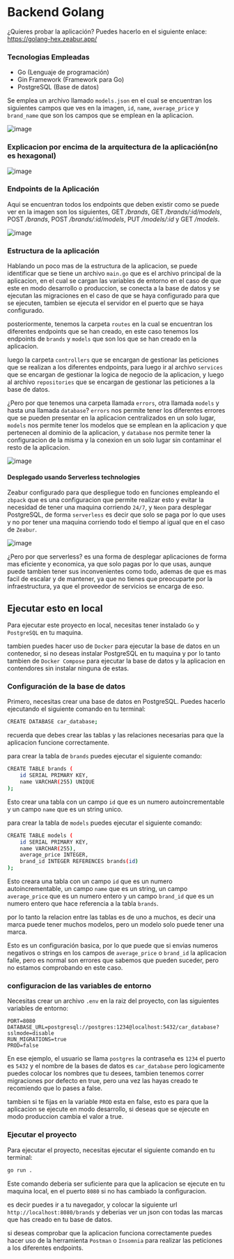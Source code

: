 # Backend Golang

¿Quieres probar la aplicación? Puedes hacerlo en el siguiente enlace: https://golang-hex.zeabur.app/

### Tecnologias Empleadas

- Go (Lenguaje de programación)
- Gin Framework (Framework para Go)
- PostgreSQL (Base de datos)

Se emplea un archivo llamado `models.json` en el cual se encuentran los siguientes campos que ves en la imagen, `id`, `name`, `average_price` y `brand_name` que son los campos que se emplean en la aplicacion.

![image](https://github.com/DiegPS/golang-hexagonal/assets/88301232/68f02b44-8b9c-4279-b674-1690ce42b60c)

### Explicacion por encima de la arquitectura de la aplicación(no es hexagonal)

![image](https://github.com/DiegPS/golang-hexagonal/assets/88301232/4651a825-9053-4b9c-9f41-2aebbe1ac423)

### Endpoints de la Aplicación
Aqui se encuentran todos los endpoints que deben existir como se puede ver en la imagen son los siguientes, GET */brands*, GET */brands/:id/models*, POST */brands*, POST */brands/:id/models*, PUT */models/:id* y GET */models*.

![image](https://github.com/DiegPS/golang-hexagonal/assets/88301232/7e1ff56d-b341-4873-9989-30fc47e5710d)


### Estructura de la aplicación

Hablando un poco mas de la estructura de la aplicacion, se puede identificar que se tiene un archivo `main.go` que es el archivo principal de la aplicacion, en el cual se cargan las variables de entorno en el caso de que este en modo desarrollo o produccion, se conecta a la base de datos y se ejecutan las migraciones en el caso de que se haya configurado para que se ejecuten, tambien se ejecuta el servidor en el puerto que se haya configurado.

posteriormente, tenemos la carpeta `routes` en la cual se encuentran los diferentes endpoints que se han creado, en este caso tenemos los endpoints de `brands` y `models` que son los que se han creado en la aplicacion.

luego la carpeta `controllers` que se encargan de gestionar las peticiones que se realizan a los diferentes endpoints, para luego ir al archivo `services` que se encargan de gestionar la logica de negocio de la aplicacion, y luego al archivo `repositories` que se encargan de gestionar las peticiones a la base de datos.

¿Pero por que tenemos una carpeta llamada `errors`, otra llamada `models` y hasta una llamada `database`? `errors` nos permite tener los diferentes errores que se pueden presentar en la aplicacion centralizados en un solo lugar, `models` nos permite tener los modelos que se emplean en la aplicacion y que pertenecen al dominio de la aplicacion, y `database` nos permite tener la configuracion de la misma y la conexion en un solo lugar sin contaminar el resto de la aplicacion.

![image](https://github.com/DiegPS/golang-hexagonal/assets/88301232/7f6f64d0-8ef9-4555-b353-b6dbc32a7419)

#### Desplegado usando Serverless technologies

Zeabur configurado para que despliegue todo en funciones empleando el `zbpack` que es una configuracion que permite realizar esto y evitar la necesidad de tener una maquina corriendo `24/7`, y `Neon` para desplegar PostgreSQL, de forma `serverless` es decir que solo se paga por lo que uses y no por tener una maquina corriendo todo el tiempo al igual que en el caso de `Zeabur`.

![image](https://github.com/DiegPS/golang-hexagonal/assets/88301232/46ecec85-1e96-4d06-944f-72528268f1e6)

¿Pero por que serverless? es una forma de desplegar aplicaciones de forma mas eficiente y economica, ya que solo pagas por lo que usas, aunque puede tambien tener sus inconvenientes como todo, ademas de que es mas facil de escalar y de mantener, ya que no tienes que preocuparte por la infraestructura, ya que el proveedor de servicios se encarga de eso.

## Ejecutar esto en local

Para ejecutar este proyecto en local, necesitas tener instalado `Go` y `PostgreSQL` en tu maquina.

tambien puedes hacer uso de `Docker` para ejecutar la base de datos en un contenedor, si no deseas instalar PostgreSQL en tu maquina y por lo tanto tambien de `Docker Compose` para ejecutar la base de datos y la aplicacion en contendores sin instalar ninguna de estas.

### Configuración de la base de datos

Primero, necesitas crear una base de datos en PostgreSQL. Puedes hacerlo ejecutando el siguiente comando en tu terminal:

```bash
CREATE DATABASE car_database;
```

recuerda que debes crear las tablas y las relaciones necesarias para que la aplicacion funcione correctamente.

para crear la tabla de `brands` puedes ejecutar el siguiente comando:

```bash
CREATE TABLE brands (
    id SERIAL PRIMARY KEY,
    name VARCHAR(255) UNIQUE
);
```

Esto crear una tabla con un campo `id` que es un numero autoincrementable y un campo `name` que es un string unico.

para crear la tabla de `models` puedes ejecutar el siguiente comando:

```bash
CREATE TABLE models (
    id SERIAL PRIMARY KEY,
    name VARCHAR(255),
    average_price INTEGER,
    brand_id INTEGER REFERENCES brands(id)
);
```

Esto creara una tabla con un campo `id` que es un numero autoincrementable, un campo `name` que es un string, un campo `average_price` que es un numero entero y un campo `brand_id` que es un numero entero que hace referencia a la tabla `brands`.

por lo tanto la relacion entre las tablas es de uno a muchos, es decir una marca puede tener muchos modelos, pero un modelo solo puede tener una marca.

Esto es un configuración basica, por lo que puede que si envias numeros negativos o strings en los campos de `average_price` o `brand_id` la aplicacion falle, pero es normal son errores que sabemos que pueden suceder, pero no estamos comprobando en este caso.

### configuracion de las variables de entorno

Necesitas crear un archivo `.env` en la raiz del proyecto, con las siguientes variables de entorno:

```
PORT=8080
DATABASE_URL=postgresql://postgres:1234@localhost:5432/car_database?sslmode=disable
RUN_MIGRATIONS=true
PROD=false
```

En ese ejemplo, el usuario se llama `postgres` la contraseña es `1234` el puerto es `5432` y el nombre de la bases de datos es `car_database` pero logicamente puedes colocar los nombres que tu desees, tambien tenemos correr migraciones por defecto en true, pero una vez las hayas creado te recomiendo que lo pases a false.

tambien si te fijas en la variable `PROD` esta en false, esto es para que la aplicacion se ejecute en modo desarrollo, si deseas que se ejecute en modo produccion cambia el valor a true.

### Ejecutar el proyecto

Para ejecutar el proyecto, necesitas ejecutar el siguiente comando en tu terminal:

```bash
go run .
```

Este comando deberia ser suficiente para que la aplicacion se ejecute en tu maquina local, en el puerto `8080` si no has cambiado la configuracion.

es decir puedes ir a tu navegador, y colocar la siguiente url `http://localhost:8080/brands` y deberias ver un json con todas las marcas que has creado en tu base de datos.

si deseas comprobar que la aplicacion funciona correctamente puedes hacer uso de la herramienta `Postman` o `Insomnia` para realizar las peticiones a los diferentes endpoints.









